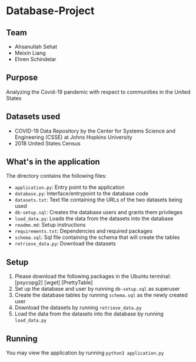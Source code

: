 # Database-Project

## Team
- Ahsanullah Sehat
- Meixin Liang
- Ehren Schindelar

## Purpose
Analyzing the Covid-19 pandemic with respect to communities in the United States

## Datasets used
- COVID-19 Data Repository by the Center for Systems Science and Engineering (CSSE) at Johns Hopkins University
- 2018 United States Census

## What's in the application
The directory contains the following files:
- `application.py`: Entry point to the application
- `database.py`: Interface/entrypoint to the database code
- `datasets.txt`: Text file containing the URLs of the two datasets being used
- `db-setup.sql`: Creates the database users and grants them privileges
- `load_data.py`: Loads the data from the datasets into the database
- `readme.md`: Setup instructions
- `requirements.txt`: Dependencies and required packages
- `schema.sql`: Sql file containing the schema that will create the tables
- `retrieve_data.py`: Download the datasets 

## Setup
1. Please download the following packages in the Ubuntu terminal: [psycopg2] [wget] [PrettyTable]
2. Set up the database and user by running `db-setup.sql` as superuser
3. Create the database tables by running `schema.sql` as the newly created user
4. Download the datasets by running `retrieve_data.py`
5. Load the data from the datasets into the database by running `load_data.py`

## Running
You may view the application by running `python3 application.py`

